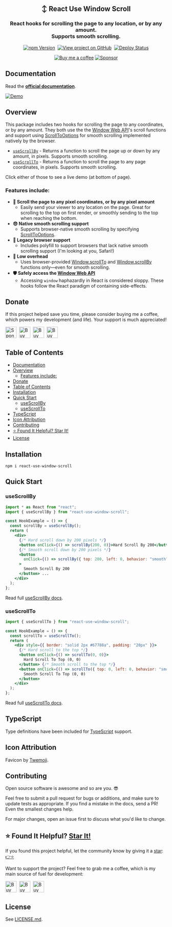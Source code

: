 <h2 align="center">
  ↕️ React Use Window Scroll
</h2>
<h3 align="center">
  React hooks for scrolling the page to any location, or by any amount.<br/>Supports smooth scrolling.
</h3>
<p align="center">
  <a href="https://badge.fury.io/js/react-use-window-scroll" target="_blank" rel="noopener noreferrer"><img src="https://badge.fury.io/js/react-use-window-scroll.svg" alt="npm Version" /></a>&nbsp;
  <a href="https://github.com/justinmahar/react-use-window-scroll/" target="_blank" rel="noopener noreferrer"><img src="https://img.shields.io/badge/GitHub-Source-success" alt="View project on GitHub" /></a>&nbsp;
  <a href="https://github.com/justinmahar/react-use-window-scroll/actions?query=workflow%3ADeploy" target="_blank" rel="noopener noreferrer"><img src="https://github.com/justinmahar/react-use-window-scroll/workflows/Deploy/badge.svg" alt="Deploy Status" /></a>
</p>
<!-- [lock:donate-badges] 🚫--------------------------------------- -->
<p align="center">
  <a href="https://paypal.me/thejustinmahar/5"><img src="https://img.shields.io/static/v1?label=Buy%20me%20a%20coffee&message=%E2%9D%A4&logo=KoFi&color=%23fe8e86" alt="Buy me a coffee" /></a>&nbsp;<a href="https://github.com/sponsors/justinmahar" target="_blank" rel="noopener noreferrer"><img src="https://img.shields.io/static/v1?label=Sponsor&message=%E2%9D%A4&logo=GitHub&color=%23fe8e86" alt="Sponsor"/></a>
</p>
<!-- [/lock:donate-badges] ---------------------------------------🚫 -->

## Documentation

Read the **[official documentation](https://justinmahar.github.io/react-use-window-scroll/)**.

<a href="https://justinmahar.github.io/react-use-window-scroll/?path=/story/hooks-usescrollto--docs#hook-example"><img src="https://justinmahar.github.io/react-use-window-scroll/demo.gif" alt="Demo" /></a>

## Overview

This package includes two hooks for scrolling the page to any coordinates, or by any amount. They both use the the [Window Web API](https://developer.mozilla.org/en-US/docs/Web/API/Window)'s scroll functions and support using [ScrollToOptions](https://developer.mozilla.org/en-US/docs/Web/API/ScrollToOptions) for smooth scrolling implemented natively by the browser.

- [`useScrollBy`](https://justinmahar.github.io/react-use-window-scroll/?path=/story/hooks-usescrollby--docs) - Returns a function to scroll the page up or down by any amount, in pixels. Supports smooth scrolling.
- [`useScrollTo`](https://justinmahar.github.io/react-use-window-scroll/?path=/story/hooks-usescrollto--docs) - Returns a function to scroll the page to any page coordinates, in pixels. Supports smooth scrolling.

Click either of those to see a live demo (at bottom of page).

### Features include:

- **🎯 Scroll the page to any pixel coordinates, or by any pixel amount**
  - Easily send your viewer to any location on the page. Great for scrolling to the top on first render, or smoothly sending to the top when reaching the bottom.
- **😎 Native smooth scrolling support**
  - Supports browser-native smooth scrolling by specifying [ScrollToOptions](https://developer.mozilla.org/en-US/docs/Web/API/ScrollToOptions).
- **🧮 Legacy browser support**
  - Includes polyfill to support browsers that lack native smooth scrolling support (I'm looking at you, Safari!)
- **🤏 Low overhead**
  - Uses browser-provided [Window.scrollTo](https://developer.mozilla.org/en-US/docs/Web/API/Window/scrollTo) and [Window.scrollBy](https://developer.mozilla.org/en-US/docs/Web/API/Window/scrollBy) functions only—even for smooth scrolling.
- **🛡️ Safely access the [Window Web API](https://developer.mozilla.org/en-US/docs/Web/API/Window)**
  - Accessing `window` haphazardly in React is considered sloppy. These hooks follow the React paradigm of containing side-effects.

<!-- [lock:donate] 🚫--------------------------------------- -->

## Donate 

If this project helped save you time, please consider buying me a coffee, which powers my development (and life). Your support is much appreciated!

<a href="https://github.com/sponsors/justinmahar"><img src="https://justinmahar.github.io/react-kindling/support/sponsor.png" alt="Sponsor via GitHub" height="35" /></a>&nbsp; <a href="https://paypal.me/thejustinmahar/5"><img src="https://justinmahar.github.io/react-kindling/support/coffee-1.png" alt="Buy me a coffee" height="35" /></a>&nbsp; <a href="https://paypal.me/thejustinmahar/15"><img src="https://justinmahar.github.io/react-kindling/support/coffee-3.png" alt="Buy me 3 coffees" height="35" /></a>&nbsp; <a href="https://paypal.me/thejustinmahar/25"><img src="https://justinmahar.github.io/react-kindling/support/coffee-5.png" alt="Buy me 5 coffees" height="35" /></a>

<!-- [/lock:donate] ---------------------------------------🚫 -->

## Table of Contents 

- [Documentation](#documentation)
- [Overview](#overview)
  - [Features include:](#features-include)
- [Donate](#donate)
- [Table of Contents](#table-of-contents)
- [Installation](#installation)
- [Quick Start](#quick-start)
  - [useScrollBy](#usescrollby)
  - [useScrollTo](#usescrollto)
- [TypeScript](#typescript)
- [Icon Attribution](#icon-attribution)
- [Contributing](#contributing)
- [⭐ Found It Helpful? Star It!](#-found-it-helpful-star-it)
- [License](#license)

## Installation

```
npm i react-use-window-scroll
```

## Quick Start

### useScrollBy

```jsx
import * as React from "react";
import { useScrollBy } from "react-use-window-scroll";

const HookExample = () => {
  const scrollBy = useScrollBy();
  return (
    <div>
      {/* Hard scroll down by 200 pixels */}
      <button onClick={() => scrollBy(200, 0)}>Hard Scroll By 200</button>
      {/* Smooth scroll down by 200 pixels */}
      <button
        onClick={() => scrollBy({ top: 200, left: 0, behavior: "smooth" })}
      >
        Smooth Scroll By 200
      </button> ...
    </div>
  );
};
```

Read full [useScrollBy docs](https://justinmahar.github.io/react-use-window-scroll/?path=/story/hooks-usescrollby--docs).

### useScrollTo

```jsx
import { useScrollTo } from "react-use-window-scroll";

const HookExample = () => {
  const scrollTo = useScrollTo();
  return (
    <div style={{ border: "solid 2px #67788a", padding: "20px" }}>
      {/* Hard scroll to the top */}
      <button onClick={() => scrollTo(0, 0)}>
        Hard Scroll To Top (0, 0)
      </button> {/* Smooth scroll to the top */}
      <button onClick={() => scrollTo({ top: 0, left: 0, behavior: "smooth" })}>
        Smooth Scroll To Top (0, 0)
      </button>
    </div>
  );
};
```

Read full [useScrollTo docs](https://justinmahar.github.io/react-use-window-scroll/?path=/story/hooks-usescrollto--docs).

<!-- [lock:typescript] 🚫--------------------------------------- -->

## TypeScript

Type definitions have been included for [TypeScript](https://www.typescriptlang.org/) support.

<!-- [/lock:typescript] ---------------------------------------🚫 -->

<!-- [lock:icon] 🚫--------------------------------------- -->

## Icon Attribution

Favicon by [Twemoji](https://github.com/twitter/twemoji).

<!-- [/lock:icon] ---------------------------------------🚫 -->

<!-- [lock:contributing] 🚫--------------------------------------- -->

## Contributing

Open source software is awesome and so are you. 😎

Feel free to submit a pull request for bugs or additions, and make sure to update tests as appropriate. If you find a mistake in the docs, send a PR! Even the smallest changes help.

For major changes, open an issue first to discuss what you'd like to change.

<!-- [/lock:contributing] --------------------------------------🚫 -->

## ⭐ Found It Helpful? [Star It!](https://github.com/justinmahar/react-use-window-scroll/stargazers)

If you found this project helpful, let the community know by giving it a [star](https://github.com/justinmahar/react-use-window-scroll/stargazers): [👉⭐](https://github.com/justinmahar/react-use-window-scroll/stargazers)

<!-- [lock:support] 🚫--------------------------------------- -->
Want to support the project? Feel free to grab me a coffee, which is my main source of fuel for development:

<a href="https://paypal.me/thejustinmahar/5"><img src="https://justinmahar.github.io/react-kindling/support/coffee-1.png" alt="Buy me a coffee" height="35" /></a>&nbsp; <a href="https://paypal.me/thejustinmahar/15"><img src="https://justinmahar.github.io/react-kindling/support/coffee-3.png" alt="Buy me 3 coffees" height="35" /></a>&nbsp; <a href="https://paypal.me/thejustinmahar/25"><img src="https://justinmahar.github.io/react-kindling/support/coffee-5.png" alt="Buy me 5 coffees" height="35" /></a>

<!-- [/lock:support] ---------------------------------------🚫 -->

## License

See [LICENSE.md](https://justinmahar.github.io/react-use-window-scroll/?path=/docs/license--docs).